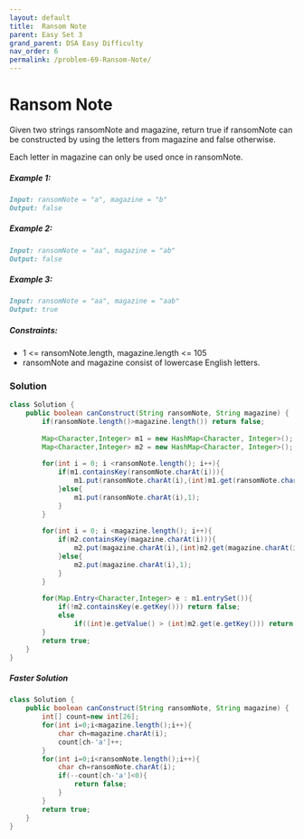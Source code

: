 ```yaml
---
layout: default
title:  Ransom Note
parent: Easy Set 3
grand_parent: DSA Easy Difficulty
nav_order: 6
permalink: /problem-69-Ransom-Note/
---
```

# Ransom Note

Given two strings ransomNote and magazine, return true if ransomNote can be constructed by using the letters from magazine and false otherwise.

Each letter in magazine can only be used once in ransomNote.

##### Example 1:
```markdown
Input: ransomNote = "a", magazine = "b"
Output: false
```
##### Example 2:
```markdown
Input: ransomNote = "aa", magazine = "ab"
Output: false
```
##### Example 3:
```markdown
Input: ransomNote = "aa", magazine = "aab"
Output: true
```
##### Constraints:
* 1 <= ransomNote.length, magazine.length <= 105
* ransomNote and magazine consist of lowercase English letters.

### Solution
```java
class Solution {
    public boolean canConstruct(String ransomNote, String magazine) {
        if(ransomNote.length()>magazine.length()) return false;
        
        Map<Character,Integer> m1 = new HashMap<Character, Integer>();
        Map<Character,Integer> m2 = new HashMap<Character, Integer>();
        
        for(int i = 0; i <ransomNote.length(); i++){
            if(m1.containsKey(ransomNote.charAt(i))){
                m1.put(ransomNote.charAt(i),(int)m1.get(ransomNote.charAt(i))+1);
            }else{
                m1.put(ransomNote.charAt(i),1);
            }
        }
        
        for(int i = 0; i <magazine.length(); i++){
            if(m2.containsKey(magazine.charAt(i))){
                m2.put(magazine.charAt(i),(int)m2.get(magazine.charAt(i))+1);
            }else{
                m2.put(magazine.charAt(i),1);
            }
        }
        
        for(Map.Entry<Character,Integer> e : m1.entrySet()){
            if(!m2.containsKey(e.getKey())) return false;
            else
                if((int)e.getValue() > (int)m2.get(e.getKey())) return false;
        }
        return true;
    }
}
```
##### Faster Solution
```java
class Solution {
    public boolean canConstruct(String ransomNote, String magazine) {
        int[] count=new int[26];
        for(int i=0;i<magazine.length();i++){
            char ch=magazine.charAt(i);
            count[ch-'a']++;
        }
        for(int i=0;i<ransomNote.length();i++){
            char ch=ransomNote.charAt(i);
            if(--count[ch-'a']<0){
                return false;
            }    
        }
        return true;
    }
}
```